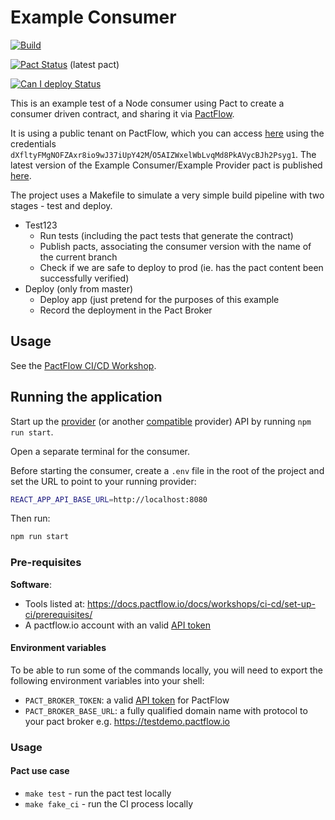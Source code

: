 # Example Consumer

[![Build](https://github.com/pactflow/example-consumer/actions/workflows/build.yml/badge.svg)](https://github.com/pactflow/example-consumer/actions/workflows/build.yml)

[![Pact Status](https://test.pactflow.io/pacts/provider/pactflow-example-provider/consumer/pactflow-example-consumer/latest/badge.svg?label=provider)](https://test.pactflow.io/pacts/provider/pactflow-example-provider/consumer/pactflow-example-consumer/latest) (latest pact)

[![Can I deploy Status](https://test.pactflow.io/pacticipants/pactflow-example-consumer/branches/master/latest-version/can-i-deploy/to-environment/production/badge)](https://test.pactflow.io/pacticipants/pactflow-example-consumer/branches/master/latest-version/can-i-deploy/to-environment/production/badge)

This is an example test of a Node consumer using Pact to create a consumer driven contract, and sharing it via [PactFlow](https://pactflow.io).

It is using a public tenant on PactFlow, which you can access [here](https://test.pactflow.io/) using the credentials `dXfltyFMgNOFZAxr8io9wJ37iUpY42M`/`O5AIZWxelWbLvqMd8PkAVycBJh2Psyg1`. The latest version of the Example Consumer/Example Provider pact is published [here](https://test.pactflow.io/pacts/provider/pactflow-example-provider/consumer/pactflow-example-consumer/latest).

The project uses a Makefile to simulate a very simple build pipeline with two stages - test and deploy.

* Test123
  * Run tests (including the pact tests that generate the contract)
  * Publish pacts, associating the consumer version with the name of the current branch
  * Check if we are safe to deploy to prod (ie. has the pact content been successfully verified) 
* Deploy (only from master)
  * Deploy app (just pretend for the purposes of this example
  * Record the deployment in the Pact Broker

## Usage

See the [PactFlow CI/CD Workshop](https://github.com/pactflow/ci-cd-workshop).

## Running the application

Start up the [provider](https://github.com/pactflow/example-provider/) (or another [compatible](https://docs.pactflow.io/docs/examples) provider) API by running `npm run start`.

Open a separate terminal for the consumer.

Before starting the consumer, create a `.env` file in the root of the project and set the URL to point to your running provider:

```bash
REACT_APP_API_BASE_URL=http://localhost:8080
```

Then run:

```bash
npm run start
```

### Pre-requisites

**Software**:

* Tools listed at: https://docs.pactflow.io/docs/workshops/ci-cd/set-up-ci/prerequisites/
* A pactflow.io account with an valid [API token](https://docs.pactflow.io/#configuring-your-api-token)


#### Environment variables

To be able to run some of the commands locally, you will need to export the following environment variables into your shell:

* `PACT_BROKER_TOKEN`: a valid [API token](https://docs.pactflow.io/#configuring-your-api-token) for PactFlow
* `PACT_BROKER_BASE_URL`: a fully qualified domain name with protocol to your pact broker e.g. https://testdemo.pactflow.io

### Usage

#### Pact use case

* `make test` - run the pact test locally
* `make fake_ci` - run the CI process locally
